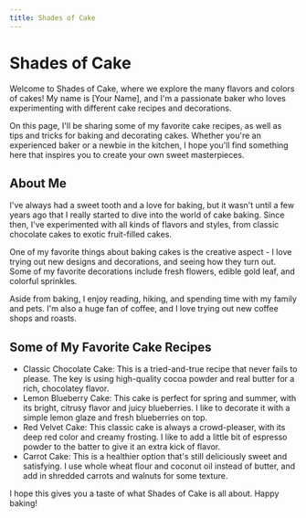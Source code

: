 ```yaml
---
title: Shades of Cake
---
```


# Shades of Cake

Welcome to Shades of Cake, where we explore the many flavors and colors of cakes! My name is [Your Name], and I'm a passionate baker who loves experimenting with different cake recipes and decorations.

On this page, I'll be sharing some of my favorite cake recipes, as well as tips and tricks for baking and decorating cakes. Whether you're an experienced baker or a newbie in the kitchen, I hope you'll find something here that inspires you to create your own sweet masterpieces.

## About Me

I've always had a sweet tooth and a love for baking, but it wasn't until a few years ago that I really started to dive into the world of cake baking. Since then, I've experimented with all kinds of flavors and styles, from classic chocolate cakes to exotic fruit-filled cakes.

One of my favorite things about baking cakes is the creative aspect - I love trying out new designs and decorations, and seeing how they turn out. Some of my favorite decorations include fresh flowers, edible gold leaf, and colorful sprinkles.

Aside from baking, I enjoy reading, hiking, and spending time with my family and pets. I'm also a huge fan of coffee, and I love trying out new coffee shops and roasts.

## Some of My Favorite Cake Recipes

- Classic Chocolate Cake: This is a tried-and-true recipe that never fails to please. The key is using high-quality cocoa powder and real butter for a rich, chocolatey flavor.
- Lemon Blueberry Cake: This cake is perfect for spring and summer, with its bright, citrusy flavor and juicy blueberries. I like to decorate it with a simple lemon glaze and fresh blueberries on top.
- Red Velvet Cake: This classic cake is always a crowd-pleaser, with its deep red color and creamy frosting. I like to add a little bit of espresso powder to the batter to give it an extra kick of flavor.
- Carrot Cake: This is a healthier option that's still deliciously sweet and satisfying. I use whole wheat flour and coconut oil instead of butter, and add in shredded carrots and walnuts for some texture.

I hope this gives you a taste of what Shades of Cake is all about. Happy baking!

